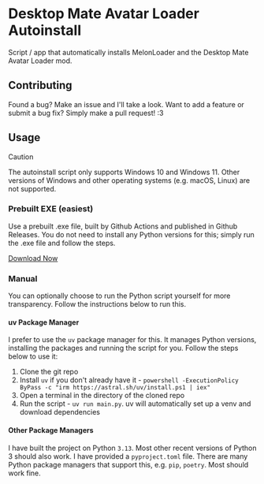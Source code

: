 # Desktop Mate Avatar Loader Autoinstall
Script / app that automatically installs MelonLoader and the Desktop Mate Avatar Loader mod.

## Contributing
Found a bug? Make an issue and I'll take a look. Want to add a feature or submit a bug fix? Simply make a pull request! :3

## Usage
> [!CAUTION]
> The autoinstall script only supports Windows 10 and Windows 11. Other versions of Windows and other operating systems (e.g. macOS, Linux) are not supported.

### Prebuilt EXE (easiest)
Use a prebuilt .exe file, built by Github Actions and published in Github Releases. You do not need to install any Python versions for this; simply run the .exe file and follow the steps.

[Download Now](https://github.com/restartb/desktopmate-avatarinstall/releases/latest)

### Manual
You can optionally choose to run the Python script yourself for more transparency. Follow the instructions below to run this.
#### uv Package Manager
I prefer to use the `uv` package manager for this. It manages Python versions, installing the packages and running the script for you. Follow the steps below to use it:
1. Clone the git repo
2. Install `uv` if you don't already have it - `powershell -ExecutionPolicy ByPass -c "irm https://astral.sh/uv/install.ps1 | iex"`
3. Open a terminal in the directory of the cloned repo
4. Run the script - `uv run main.py`. uv will automatically set up a venv and download dependencies
#### Other Package Managers
I have built the project on Python `3.13`. Most other recent versions of Python 3 should also work. I have provided a `pyproject.toml` file. There are many Python package managers that support this, e.g. `pip`, `poetry`. Most should work fine.
